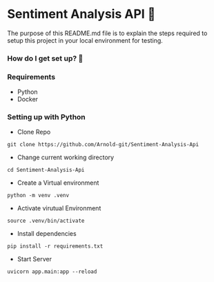 # Sentiment Analysis API :rocket:

The purpose of this README.md file is to explain the steps required to setup this project in your local environment for testing.

### How do I get set up? :pushpin:

### Requirements 
* Python
* Docker

### Setting up with Python ### 

* Clone Repo
```
git clone https://github.com/Arnold-git/Sentiment-Analysis-Api
```

* Change current working directory
```
cd Sentiment-Analysis-Api
```

* Create a Virtual environment
```
python -m venv .venv
```
* Activate virutual Environment
```
source .venv/bin/activate
```

* Install dependencies
```
pip install -r requirements.txt
```

* Start Server

```
uvicorn app.main:app --reload
```
